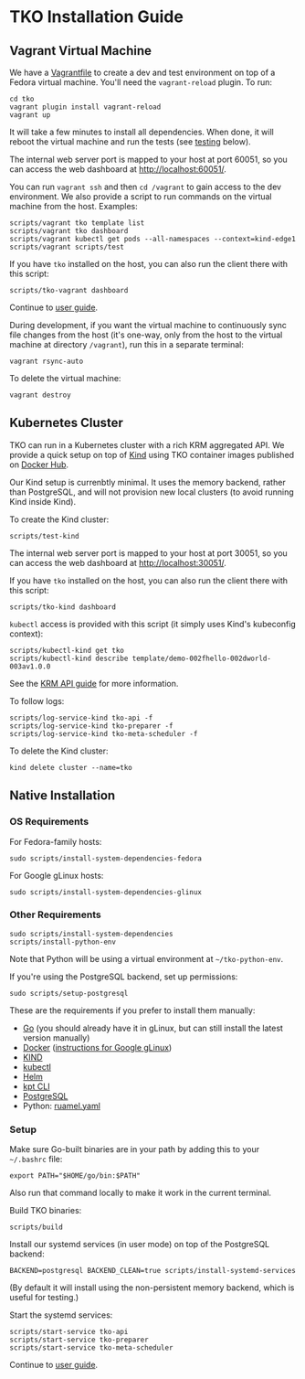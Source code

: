 TKO Installation Guide
======================

Vagrant Virtual Machine
-----------------------

We have a [Vagrantfile](https://www.vagrantup.com/) to create a dev and test environment
on top of a Fedora virtual machine. You'll need the `vagrant-reload` plugin. To run:

    cd tko
    vagrant plugin install vagrant-reload
    vagrant up

It will take a few minutes to install all dependencies. When done, it will reboot the
virtual machine and run the tests (see [testing](#testing) below).

The internal web server port is mapped to your host at port 60051, so you can access
the web dashboard at [http://localhost:60051/](http://localhost:60051/).

You can run `vagrant ssh` and then `cd /vagrant` to gain access to the dev environment.
We also provide a script to run commands on the virtual machine from the host. Examples:

    scripts/vagrant tko template list
    scripts/vagrant tko dashboard
    scripts/vagrant kubectl get pods --all-namespaces --context=kind-edge1
    scripts/vagrant scripts/test

If you have `tko` installed on the host, you can also run the client there with this
script:

    scripts/tko-vagrant dashboard

Continue to [user guide](USAGE.md).

During development, if you want the virtual machine to continuously sync file changes
from the host (it's one-way, only from the host to the virtual machine at directory
`/vagrant`), run this in a separate terminal:

    vagrant rsync-auto

To delete the virtual machine:

    vagrant destroy

Kubernetes Cluster
------------------

TKO can run in a Kubernetes cluster with a rich KRM aggregated API. We provide a quick
setup on top of [Kind](https://kind.sigs.k8s.io/) using TKO container images published
on [Docker Hub](https://hub.docker.com/u/tliron).

Our Kind setup is currenbtly minimal. It uses the memory backend, rather than PostgreSQL,
and will not provision new local clusters (to avoid running Kind inside Kind).

To create the Kind cluster:

    scripts/test-kind

The internal web server port is mapped to your host at port 30051, so you can access
the web dashboard at [http://localhost:30051/](http://localhost:30051/).

If you have `tko` installed on the host, you can also run the client there with this
script:

    scripts/tko-kind dashboard

`kubectl` access is provided with this script (it simply uses Kind's kubeconfig
context):

    scripts/kubectl-kind get tko
    scripts/kubectl-kind describe template/demo-002fhello-002dworld-003av1.0.0

See the [KRM API guide](KRM.md) for more information.

To follow logs:

    scripts/log-service-kind tko-api -f
    scripts/log-service-kind tko-preparer -f
    scripts/log-service-kind tko-meta-scheduler -f

To delete the Kind cluster:

    kind delete cluster --name=tko

Native Installation
-------------------

### OS Requirements

For Fedora-family hosts:

    sudo scripts/install-system-dependencies-fedora

For Google gLinux hosts:

    sudo scripts/install-system-dependencies-glinux

### Other Requirements

    sudo scripts/install-system-dependencies
    scripts/install-python-env

Note that Python will be using a virtual environment at `~/tko-python-env`.

If you're using the PostgreSQL backend, set up permissions:

    sudo scripts/setup-postgresql

These are the requirements if you prefer to install them manually:

* [Go](https://g3doc.corp.google.com/go/g3doc/codelabs/getting-started.md)
  (you should already have it in gLinux, but can still install the latest version manually)
* [Docker](https://docs.docker.com/get-docker/) ([instructions for Google gLinux](http://go/installdocker))
* [KIND](https://kind.sigs.k8s.io/docs/user/quick-start/#installation)
* [kubectl](https://kubernetes.io/docs/tasks/tools/install-kubectl-linux/)
* [Helm](https://helm.sh/docs/intro/install/)
* [kpt CLI](https://kpt.dev/installation/kpt-cli)
* [PostgreSQL](https://www.postgresql.org/)
* Python: [ruamel.yaml](https://pypi.org/project/ruamel.yaml/)

### Setup

Make sure Go-built binaries are in your path by adding this to your `~/.bashrc` file:

    export PATH="$HOME/go/bin:$PATH"

Also run that command locally to make it work in the current terminal.

Build TKO binaries:

    scripts/build

Install our systemd services (in user mode) on top of the PostgreSQL backend:

    BACKEND=postgresql BACKEND_CLEAN=true scripts/install-systemd-services

(By default it will install using the non-persistent memory backend, which is useful for
testing.)

Start the systemd services:

    scripts/start-service tko-api
    scripts/start-service tko-preparer
    scripts/start-service tko-meta-scheduler

Continue to [user guide](USAGE.md).
